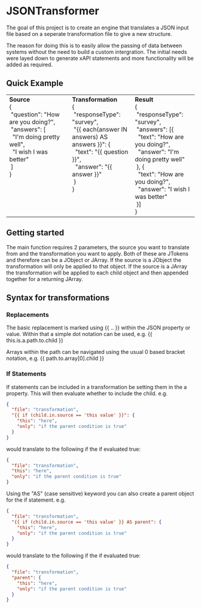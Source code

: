 # JSONTransformer

The goal of this project is to create an engine that translates a JSON input file based on a seperate transformation file to give a new structure.

The reason for doing this is to easily allow the passing of data between systems without the need to build a custom intergration. The initial needs were layed down to generate xAPI statements and more functionality will be added as required.

## Quick Example

<table width="100%">
  <tr>
    <td width="33.33%" align="left" valign="top">
      <div><b>Source</b></div>
      <div>
        {<br/>
          &nbsp;"question": "How are you doing?",<br/>
          &nbsp;"answers": [<br/>
          &nbsp;&nbsp;"I'm doing pretty well",<br/>
          &nbsp;&nbsp;"I wish I was better"<br/>
          &nbsp;]<br/>
        }
      </div>
    </td>
    <td width="33.33%" align="left" valign="top">
      <div><b>Transformation</b></div>
      <div>
      {<br/>
        &nbsp;"responseType": "survey",<br/>
        &nbsp;"{{ each(answer IN answers) AS answers }}": {<br/>
        &nbsp;&nbsp;"text": "{{ question }}",<br/>
        &nbsp;&nbsp;"answer": "{{ answer }}"<br/>
        &nbsp;}<br/>
      }
      </div>
    </td>
    <td width="33.33%" align="left" valign="top">
      <div><b>Result</b></div>
      <div>
      {<br/>
        &nbsp;"responseType": "survey",<br/>
        &nbsp;"answers": [{<br/>
        &nbsp;&nbsp;"text": "How are you doing?",<br/>
        &nbsp;&nbsp;"answer": "I'm doing pretty well"<br/>
        &nbsp;}, {<br/>
        &nbsp;&nbsp;"text": "How are you doing?",<br/>
        &nbsp;&nbsp;"answer": "I wish I was better"<br/>
        &nbsp;}]<br/>
      }
      </div>
    </td>
  </tr>
</table>

## Getting started

The main function requires 2 parameters, the source you want to translate from and the transformation you want to apply. Both of these are JTokens and therefore can be a JObject or JArray. If the source is a JObject the transformation will only be applied to that object. If the source is a JArray the transformation will be applied to each child object and then appended together for a returning JArray. 

## Syntax for transformations

### Replacements

The basic replacement is marked using {{ .. }} within the JSON property or value. Within that a simple dot notation can be used, e.g. {{ this.is.a.path.to.child }}

Arrays within the path can be navigated using the usual 0 based bracket notation, e.g. {{ path.to.array[0].child }}

### If Statements

If statements can be included in a transformation be setting them in the a property. This will then evaluate whether to include the child. e.g.

```json
{
  "file": "transformation",
  "{{ if (child.in.source == 'this value' }}": {
    "this": "here",
    "only": "if the parent condition is true"
  }
}
```

would translate to the following if the if evaluated true:

```json
{
  "file": "transformation",
  "this": "here",
  "only": "if the parent condition is true"
}
```
Using the "AS" (case sensitive) keyword you can also create a parent object for the if statement. e.g.

```json
{
  "file": "transformation",
  "{{ if (child.in.source == 'this value' }} AS parent": {
    "this": "here",
    "only": "if the parent condition is true"
  }
}
```

would translate to the following if the if evaluated true:

```json
{
  "file": "transformation",
  "parent": {
    "this": "here",
    "only": "if the parent condition is true"
  }
}
```
